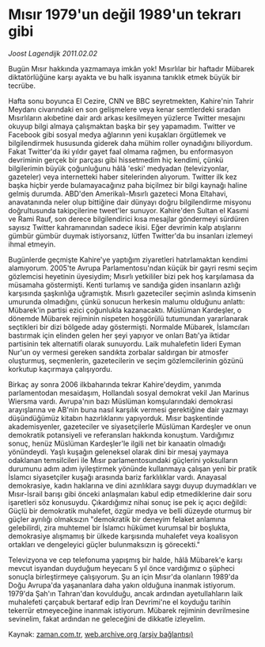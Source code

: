 # Mısır 1979'un değil  1989'un tekrarı gibi

*Joost Lagendijk 2011.02.02*

<td class="columnist-detail">
<p>Bugün Mısır hakkında yazmamaya imkân yok! Mısırlılar bir haftadır Mübarek diktatörlüğüne karşı ayakta ve bu halk isyanına tanıklık etmek büyük bir tecrübe.</p>
<p>
<div id="haberMetinDiv">
<p>Hafta sonu boyunca El Cezire, CNN ve BBC seyretmekten, Kahire'nin Tahrir Meydanı civarındaki en son gelişmelere veya kenar semtlerdeki sıradan Mısırlıların akıbetine dair ardı arkası kesilmeyen yüzlerce Twitter mesajını okuyup bilgi almaya çalışmaktan başka bir şey yapamadım. Twitter ve Facebook gibi sosyal medya ağlarının yeni kuşakları örgütlemek ve bilgilendirmek hususunda giderek daha mühim roller oynadığını biliyordum. Fakat Twitter'da iki yıldır gayet faal olmama rağmen, bu enformasyon devriminin gerçek bir parçası gibi hissetmedim hiç kendimi, çünkü bilgilerimin büyük çoğunluğunu hâlâ 'eski' medyadan (televizyonlar, gazeteler) veya internetteki haber sitelerinden alıyorum. Twitter ilk kez başka hiçbir yerde bulamayacağınız paha biçilmez bir bilgi kaynağı haline gelmiş durumda. ABD'den Amerikalı-Mısırlı gazeteci Mona Eltahavi, anavatanında neler olup bittiğine dair dünyayı doğru bilgilendirme misyonu doğrultusunda takipçilerine tweet'ler sunuyor. Kahire'den Sultan el Kasımi ve Rami Rauf, son derece bilgilendirici kısa mesajlar göndermeyi sürdüren sayısız Twitter kahramanından sadece ikisi. Eğer devrimin kalp atışlarını gümbür gümbür duymak istiyorsanız, lütfen Twitter'da bu insanları izlemeyi ihmal etmeyin.
<p>Bugünlerde geçmişte Kahire'ye yaptığım ziyaretleri hatırlamaktan kendimi alamıyorum. 2005'te Avrupa Parlamentosu'ndan küçük bir gayri resmi seçim gözlemcisi heyetinin üyesiydim; Mısırlı yetkililer bizi pek hoş karşılamasa da müsamaha göstermişti. Kenti turlamış ve sandığa giden insanların azlığı karşısında şaşkınlığa uğramıştık. Mısırlı gazeteciler seçimin aslında kimsenin umurunda olmadığını, çünkü sonucun herkesin malumu olduğunu anlattı: Mübarek'in partisi ezici çoğunlukla kazanacaktı. Müslüman Kardeşler, o dönemde Mübarek rejiminin nispeten hoşgörülü tutumundan yararlanarak seçtikleri bir dizi bölgede aday göstermişti. Normalde Mübarek, İslamcıları bastırmak için elinden gelen her şeyi yapıyor ve onları Batı'ya iktidar partisinin tek alternatifi olarak sunuyordu. Laik muhalefetin lideri Eyman Nur'un oy vermesi gereken sandıkta zorbalar saldırgan bir atmosfer oluşturmuş, seçmenlerin, gazetecilerin ve seçim gözlemcilerinin gözünü korkutup kaçırmaya çalışıyordu.
<p>Birkaç ay sonra 2006 ilkbaharında tekrar Kahire'deydim, yanımda parlamentodan mesaidaşım, Hollandalı sosyal demokrat vekil Jan Marinus Wiersma vardı. Avrupa'nın bazı Müslüman komşularındaki demokrasi arayışlarına ve AB'nin buna nasıl karşılık vermesi gerektiğine dair yazmayı düşündüğümüz kitabın hazırlıklarını yapıyorduk. Mısır başkentinde akademisyenler, gazeteciler ve siyasetçilerle Müslüman Kardeşler ve onun demokratik potansiyeli ve referansları hakkında konuştum. Vardığımız sonuç, henüz Müslüman Kardeşler'le ilgili net bir kanaatin olmadığı yönündeydi. Yaşlı kuşağın geleneksel olarak dini bir mesaj yaymaya odaklanan temsilcileri ile Mısır parlamentosundaki güçlerini yoksulların durumunu adım adım iyileştirmek yönünde kullanmaya çalışan yeni bir pratik İslamcı siyasetçiler kuşağı arasında bariz farklılıklar vardı. Anayasal demokrasiye, kadın haklarına ve dini azınlıklara saygı duyup duymadıkları ve Mısır-İsrail barışı gibi önceki anlaşmaları kabul edip etmediklerine dair soru işaretleri söz konusuydu. Çıkardığımız nihai sonuç ise pek iç açıcı değildi: Güçlü bir demokratik muhalefet, özgür medya ve belli düzeyde oturmuş bir güçler ayrılığı olmaksızın "demokratik bir deneyim felaket anlamına gelebilirdi, zira muhtemel bir İslamcı hükümet kurumsal bir boşlukta, demokrasiye alışmamış bir ülkede karşısında muhalefet veya koalisyon ortakları ve dengeleyici güçler bulunmaksızın iş görecekti."
<p>Televizyona ve cep telefonuma yapışmış bir halde, hâlâ Mübarek'e karşı mevcut isyandan duyduğum heyecanı 5 yıl önce vardığımız o şüpheci sonuçla birleştirmeye çalışıyorum. Şu an için Mısır'da olanların 1989'da Doğu Avrupa'da yaşananlara daha yakın olduğuna inanmak istiyorum. 1979'da Şah'ın Tahran'dan kovulduğu, ancak ardından ayetullahların laik muhalefeti çarçabuk bertaraf edip İran Devrimi'ne el koyduğu tarihin tekerrür etmeyeceğine inanmak istiyorum. Mübarek rejiminin devrilmesine sevinelim, fakat ardından ne geleceğini de dikkatle izleyelim. </p></p></p></p></div>
</p>
<a href="http://web.archive.org/web/20110223210733/mailto:j.lagendijk@zaman.com.tr">
</a></td>

Kaynak: [zaman.com.tr](http://zaman.com.tr/yazar.do?yazino=1087822), [web.archive.org (arşiv bağlantısı)](http://web.archive.org/web/20110223210733/http://www.zaman.com.tr:80/yazar.do?yazino=1087822)
